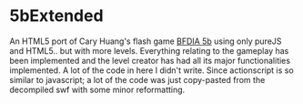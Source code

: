 # 5bExtended
An HTML5 port of Cary Huang's flash game [BFDIA 5b](http://bfdi.tv/5b/) using only pureJS and HTML5.. but with more levels. Everything relating to the gameplay has been implemented and the level creator has had all its major functionalities implemented.
A lot of the code in here I didn't write. Since actionscript is so similar to javascript; a lot of the code was just copy-pasted from the decompiled swf with some minor reformatting.

